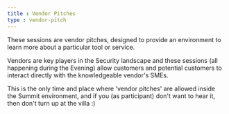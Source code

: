 ```yaml
---
title : Vendor Pitches
type : vendor-pitch
---
```


These sessions are vendor pitches, designed to provide an environment to learn more about a particular tool or service.

Vendors are key players in the Security landscape and these sessions (all happening during the Evening) allow customers and
potential customers to interact directly with the knowledgeable vendor's SMEs.

This is the only time and place where 'vendor pitches' are allowed inside the Summit environment, and if you (as participant) don't want to hear it, then
don't turn up at the villa :)